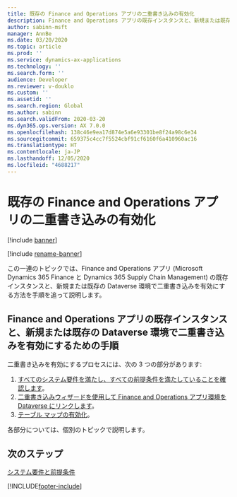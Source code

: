 ```yaml
---
title: 既存の Finance and Operations アプリの二重書き込みの有効化
description: Finance and Operations アプリの既存インスタンスと、新規または既存の Dataverse 環境で二重書き込みを有効にする方法について説明します。
author: sabinn-msft
manager: AnnBe
ms.date: 03/20/2020
ms.topic: article
ms.prod: ''
ms.service: dynamics-ax-applications
ms.technology: ''
ms.search.form: ''
audience: Developer
ms.reviewer: v-douklo
ms.custom: ''
ms.assetid: ''
ms.search.region: Global
ms.author: sabinn
ms.search.validFrom: 2020-03-20
ms.dyn365.ops.version: AX 7.0.0
ms.openlocfilehash: 138c46e9ea17d874e5a6e93301be8f24a98c6e34
ms.sourcegitcommit: 659375c4cc7f5524cbf91cf6160f6a410960ac16
ms.translationtype: HT
ms.contentlocale: ja-JP
ms.lasthandoff: 12/05/2020
ms.locfileid: "4688217"
---
```

# <a name="enable-dual-write-for-existing-finance-and-operations-apps"></a>既存の Finance and Operations アプリの二重書き込みの有効化

[!include [banner](../../includes/banner.md)]

[!include [rename-banner](~/includes/cc-data-platform-banner.md)]



この一連のトピックでは、Finance and Operations アプリ (Microsoft Dynamics 365 Finance と Dynamics 365 Supply Chain Management) の既存インスタンスと、新規または既存の Dataverse 環境で二重書き込みを有効にする方法を手順を追って説明します。

## <a name="step-by-step-instructions-to-enable-dual-write-for-existing-instances-of-finance-and-operations-apps-and-a-new-or-existing-dataverse-environment"></a>Finance and Operations アプリの既存インスタンスと、新規または既存の Dataverse 環境で二重書き込みを有効にするための手順

二重書き込みを有効にするプロセスには、次の 3 つの部分があります:

1. [すべてのシステム要件を満たし、すべての前提条件を満たしていることを確認します](requirements-and-prerequisites.md)。
2. [二重書き込みウィザードを使用して Finance and Operations アプリ環境を Dataverse にリンクします](link-your-environment.md)。
3. [テーブル マップの有効化](enable-entity-map.md)。

各部分については、個別のトピックで説明します。

## <a name="next-steps"></a>次のステップ

[システム要件と前提条件](requirements-and-prerequisites.md)


[!INCLUDE[footer-include](../../../../includes/footer-banner.md)]
